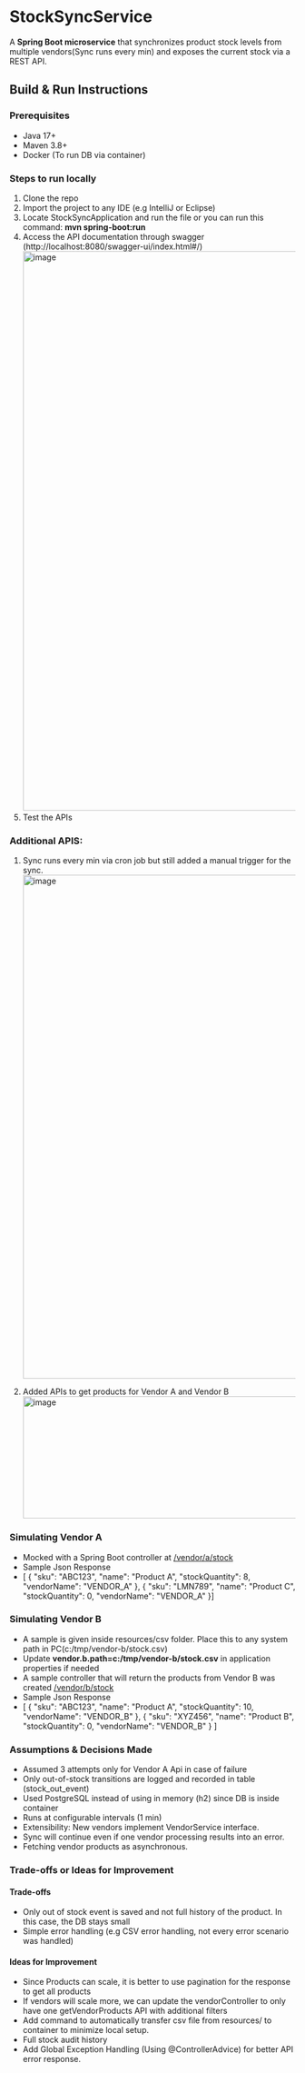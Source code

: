 # StockSyncService
A **Spring Boot microservice** that synchronizes product stock levels from multiple vendors(Sync runs every min) and exposes the current stock via a REST API.

## Build & Run Instructions

### Prerequisites
- Java 17+
- Maven 3.8+
- Docker (To run DB via container)

### Steps to run locally
1. Clone the repo
2. Import the project to any IDE (e.g IntelliJ or Eclipse)
3. Locate StockSyncApplication and run the file or you can run this command: **mvn spring-boot:run**
4. Access the API documentation through swagger (http://localhost:8080/swagger-ui/index.html#/)
   <img width="1665" height="985" alt="image" src="https://github.com/user-attachments/assets/da5850f3-c273-4f6d-aa7a-9a124b245d9d" />
5. Test the APIs

### Additional APIS:
1. Sync runs every min via cron job but still added a manual trigger for the sync.
   <img width="1602" height="887" alt="image" src="https://github.com/user-attachments/assets/6ca8aca3-02b7-4665-b17e-981e227ece33" />

2. Added APIs to get products for Vendor A and Vendor B
   <img width="1645" height="215" alt="image" src="https://github.com/user-attachments/assets/dad4ec47-1fb5-46f1-ac04-80dd050b83df" />


### Simulating Vendor A
- Mocked with a Spring Boot controller at [/vendor/a/stock](http://localhost:8080/api/vendor/a/product)
- Sample Json Response
- [
  {
    "sku": "ABC123",
    "name": "Product A",
    "stockQuantity": 8,
    "vendorName": "VENDOR_A"
  },
  {
    "sku": "LMN789",
    "name": "Product C",
    "stockQuantity": 0,
    "vendorName": "VENDOR_A"
  }]

 ### Simulating Vendor B
 - A sample is given inside resources/csv folder. Place this to any system path in PC(c:/tmp/vendor-b/stock.csv)
 - Update **vendor.b.path=c:/tmp/vendor-b/stock.csv** in application properties if needed
 - A sample controller that will return the products from Vendor B was created [/vendor/b/stock](http://localhost:8080/swagger-ui/index.html#/vendor-controller/getBProducts)
 - Sample Json Response
 - [
  {
    "sku": "ABC123",
    "name": "Product A",
    "stockQuantity": 10,
    "vendorName": "VENDOR_B"
  },
  {
    "sku": "XYZ456",
    "name": "Product B",
    "stockQuantity": 0,
    "vendorName": "VENDOR_B"
  }
]

### Assumptions & Decisions Made
- Assumed 3 attempts only for Vendor A Api in case of failure
- Only out-of-stock transitions are logged and recorded in table (stock_out_event)
- Used PostgreSQL instead of using in memory (h2) since DB is inside container
- Runs at configurable intervals (1 min)
- Extensibility: New vendors implement VendorService interface.
- Sync will continue even if one vendor processing results into an error.
- Fetching vendor products as asynchronous.

### Trade-offs or Ideas for Improvement
#### Trade-offs
- Only out of stock event is saved and not full history of the product. In this case, the DB stays small
- Simple error handling (e.g CSV error handling, not every error scenario was handled)

#### Ideas for Improvement
- Since Products can scale, it is better to use pagination for the response to get all products
- If vendors will scale more, we can update the vendorController to only have one getVendorProducts API with additional filters
- Add command to automatically transfer csv file from resources/ to container to minimize local setup.
- Full stock audit history
- Add Global Exception Handling (Using @ControllerAdvice) for better API error response.
  

   


